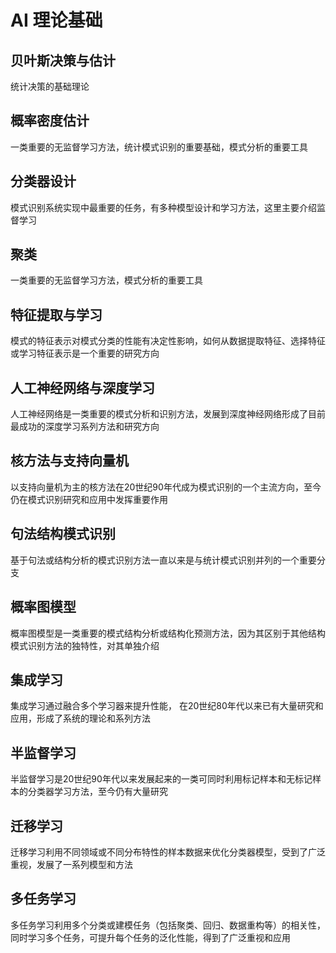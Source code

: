 # AI 理论基础
## 贝叶斯决策与估计
统计决策的基础理论
## 概率密度估计
一类重要的无监督学习方法，统计模式识别的重要基础，模式分析的重要工具
## 分类器设计
模式识别系统实现中最重要的任务，有多种模型设计和学习方法，这里主要介绍监督学习
## 聚类
一类重要的无监督学习方法，模式分析的重要工具
## 特征提取与学习
模式的特征表示对模式分类的性能有决定性影响，如何从数据提取特征、选择特征或学习特征表示是一个重要的研究方向
## 人工神经网络与深度学习
人工神经网络是一类重要的模式分析和识别方法，发展到深度神经网络形成了目前最成功的深度学习系列方法和研究方向
## 核方法与支持向量机
以支持向量机为主的核方法在20世纪90年代成为模式识别的一个主流方向，至今仍在模式识别研究和应用中发挥重要作用
## 句法结构模式识别
基于句法或结构分析的模式识别方法一直以来是与统计模式识别并列的一个重要分支
## 概率图模型
概率图模型是一类重要的模式结构分析或结构化预测方法，因为其区别于其他结构模式识别方法的独特性，对其单独介绍
## 集成学习
集成学习通过融合多个学习器来提升性能， 在20世纪80年代以来已有大量研究和应用，形成了系统的理论和系列方法
## 半监督学习
半监督学习是20世纪90年代以来发展起来的一类可同时利用标记样本和无标记样本的分类器学习方法，至今仍有大量研究
## 迁移学习
迁移学习利用不同领域或不同分布特性的样本数据来优化分类器模型，受到了广泛重视，发展了一系列模型和方法
## 多任务学习
多任务学习利用多个分类或建模任务（包括聚类、回归、数据重构等）的相关性，同时学习多个任务，可提升每个任务的泛化性能，得到了广泛重视和应用

